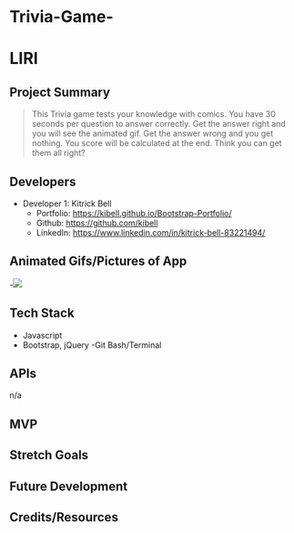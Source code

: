 # Trivia-Game-
# LIRI


> 

## Project Summary

> This Trivia game tests your knowledge with comics. You have 30 seconds per question to answer correctly. Get the answer right and you will see the animated gif. Get the answer wrong and you get nothing. You score will be calculated at the end. Think you can get them all right?
## Developers


- Developer 1: Kitrick Bell
  - Portfolio: https://kibell.github.io/Bootstrap-Portfolio/
  - Github: https://github.com/kibell
  - LinkedIn: https://www.linkedin.com/in/kitrick-bell-83221494/


## Animated Gifs/Pictures of App

-![](trivia.gif)



## Tech Stack

-  Javascript
- Bootstrap, jQuery
-Git Bash/Terminal


## APIs
n/a

## MVP



## Stretch Goals



## Future Development



## Credits/Resources
